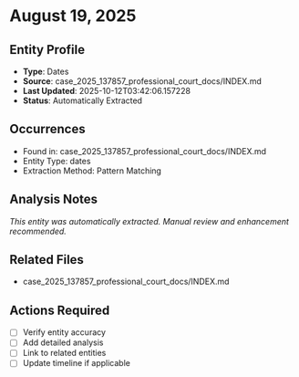 # August 19, 2025

## Entity Profile
- **Type**: Dates
- **Source**: case_2025_137857_professional_court_docs/INDEX.md
- **Last Updated**: 2025-10-12T03:42:06.157228
- **Status**: Automatically Extracted

## Occurrences
- Found in: case_2025_137857_professional_court_docs/INDEX.md
- Entity Type: dates
- Extraction Method: Pattern Matching

## Analysis Notes
*This entity was automatically extracted. Manual review and enhancement recommended.*

## Related Files
- case_2025_137857_professional_court_docs/INDEX.md

## Actions Required
- [ ] Verify entity accuracy
- [ ] Add detailed analysis
- [ ] Link to related entities
- [ ] Update timeline if applicable
